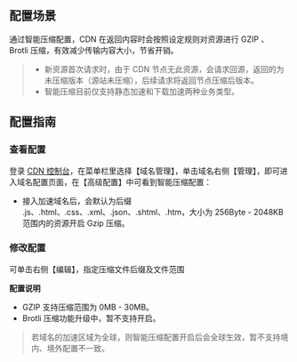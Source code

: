 ## 配置场景
通过智能压缩配置，CDN 在返回内容时会按照设定规则对资源进行 GZIP 、 Brotli 压缩，有效减少传输内容大小，节省开销。

>
> - 新资源首次请求时，由于 CDN 节点无此资源，会请求回源，返回的为未压缩版本（源站未压缩），后续请求将返回节点压缩后版本。
> - 智能压缩目前仅支持静态加速和下载加速两种业务类型。

## 配置指南
### 查看配置
登录 [CDN 控制台](https://console.cloud.tencent.com/cdn)，在菜单栏里选择【域名管理】，单击域名右侧【管理】，即可进入域名配置页面，在【高级配置】中可看到智能压缩配置：
- 接入加速域名后，会默认为后缀 .js、.html、.css、.xml、.json、.shtml、.htm，大小为 256Byte - 2048KB 范围内的资源开启 Gzip 压缩。


### 修改配置
可单击右侧【编辑】，指定压缩文件后缀及文件范围

**配置说明**
- GZIP 支持压缩范围为 0MB - 30MB。
- Brotli 压缩功能升级中，暂不支持开启。

> 若域名的加速区域为全球，则智能压缩配置开启后会全球生效，暂不支持境内、境外配置不一致。

